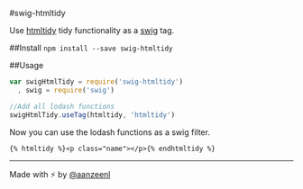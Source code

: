 #swig-htmltidy

Use [htmltidy](https://github.com/vavere/htmltidy) tidy functionality as a [swig](http://paularmstrong.github.io/swig/) tag.

##Install
`npm install --save swig-htmltidy`

##Usage

```javascript
var swigHtmlTidy = require('swig-htmltidy')
  , swig = require('swig')

//Add all lodash functions
swigHtmlTidy.useTag(htmltidy, 'htmltidy')

```

Now you can use the lodash functions as a swig filter.

```swig
{% htmltidy %}<p class="name"></p>{% endhtmltidy %}
```

___

Made with ⚡️ by [@aanzeenl](https://twitter.com/aanzeenl)
